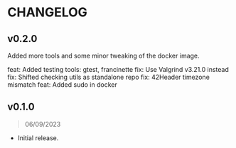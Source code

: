 # CHANGELOG

## v0.2.0

Added more tools and some minor tweaking of the docker image.

feat: Added testing tools: gtest, francinette
fix: Use Valgrind v3.21.0 instead
fix: Shifted checking utils as standalone repo
fix: 42Header timezone mismatch
feat: Added sudo in docker

## v0.1.0

> 06/09/2023

- Initial release.
